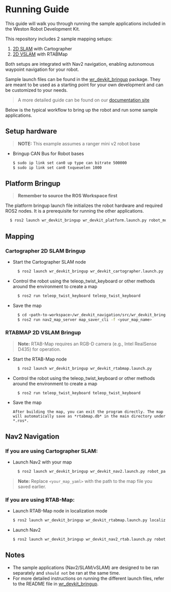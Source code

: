 # Running Guide
This guide will walk you through running the sample applications included in the Weston Robot Development Kit.

This repository includes 2 sample mapping setups:
 1. [2D SLAM](#cartographer-2d-slam-bringup) with Cartographer
 2. [2D VSLAM](#rtabmap-2d-vslam-bringup) with RTABMap

Both setups are integrated with Nav2 navigation, enabling autonomous waypoint navigation for your robot.

Sample launch files can be found in the [wr_devkit_bringup](/src/wr_devkit_bringup/) package. They are meant to be used as a starting point for your own development and can be customized to your needs.

> A more detailed guide can be found on our [documentation site](https://docs.westonrobot.com/wr_dev_kit/ugv_dev_kit_v1/ugv_devkit_ros2_navigation_sample_setup_guide.html#ugv-devkit-ros2-navigation-sample-setup-guide)

Below is the typical workflow to bring up the robot and run some sample applications.

## Setup hardware
> **NOTE:** This example assumes a ranger mini v2 robot base
* Bringup CAN Bus for Robot bases
  ```bash
  $ sudo ip link set can0 up type can bitrate 500000
  $ sudo ip link set can0 txqueuelen 1000
  ```

## Platform Bringup
  > **Remember to source the ROS Workspace first**

  The platform bringup launch file initializes the robot hardware and required ROS2 nodes. It is a prerequisite for running the other applications.
  ```bash
    $ ros2 launch wr_devkit_bringup wr_devkit_platform.launch.py robot_model:=scout_mini
  ```

## Mapping
### Cartographer 2D SLAM Bringup
  * Start the Cartographer SLAM node
    ```bash
      $ ros2 launch wr_devkit_bringup wr_devkit_cartographer.launch.py
    ```
  * Control the robot using the teleop_twist_keyboard or other methods around the environment to create a map
    ```bash
      $ ros2 run teleop_twist_keyboard teleop_twist_keyboard
    ```
  * Save the map
    ```bash
      $ cd <path-to-workspace>/wr_devkit_navigation/src/wr_devkit_bringup/maps
      $ ros2 run nav2_map_server map_saver_cli -f <your_map_name>
    ```

### RTABMAP 2D VSLAM Bringup
  > **Note:** RTAB-Map requires an RGB-D camera (e.g., Intel RealSense D435) for operation.
  * Start the RTAB-Map node
    ```bash
      $ ros2 launch wr_devkit_bringup wr_devkit_rtabmap.launch.py
    ```
  * Control the robot using the teleop_twist_keyboard or other methods around the environment to create a map
    ```bash
      $ ros2 run teleop_twist_keyboard teleop_twist_keyboard
    ```
  * Save the map
    ```
    After building the map, you can exit the program directly. The map will automatically save as *rtabmap.db* in the main directory under *.ros*.
    ```

## Nav2 Navigation
### If you are using Cartographer SLAM:
  * Launch Nav2 with your map
    ```bash
      $ ros2 launch wr_devkit_bringup wr_devkit_nav2.launch.py robot_param:=nav2_scout_mini.param.yaml map:=<your_map_yaml>
    ```
  > **Note:** Replace `<your_map_yaml>` with the path to the map file you saved earlier.
### If you are using RTAB-Map:
  * Launch RTAB-Map node in localization mode
    ```bash
    $ ros2 launch wr_devkit_bringup wr_devkit_rtabmap.launch.py localization:=true
    ```
  * Launch Nav2
    ```bash
    $ ros2 launch wr_devkit_bringup wr_devkit_nav2_rtab.launch.py robot_param:=nav2_scout_mini_rtab.param.yaml
    ```

## Notes
* The sample applications (Nav2/SLAM/vSLAM) are designed to be ran separately and `should not` be ran at the same time.
* For more detailed instructions on running the different launch files, refer to the README file in [wr_devkit_bringup](/src/wr_devkit_bringup/).